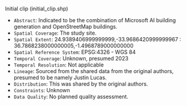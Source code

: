 Initial clip (initial_clip.shp)

- `Abstract`: Indicated to be the combination of Microsoft AI building generation and OpenStreetMap buildings.
- `Spatial Coverage`: The study site.
- `Spatial Extent`: 24.9389406999999999,-33.9686420999999967 : 36.7868238000000005,-1.4968789000000000
- `Spatial Reference System`: EPSG:4326 - WGS 84
- `Temporal Coverage`: Unknown, presumed 2023
- `Temporal Resolution`: Not applicable
- `Lineage`: Sourced from the shared data from the original authors, presumed to be namely Justin Lucas.
- `Distribution`: This was shared by the original authors.
- `Constraints`: Unknown
- `Data Quality`: No planned quality assessment.